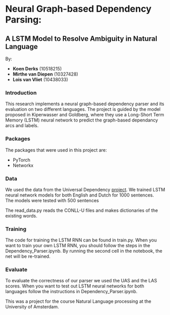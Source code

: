 

# Neural Graph-based Dependency Parsing:
## A LSTM Model to Resolve Ambiguity in Natural Language

By:
* **Koen Derks** (10518215)
* **Mirthe van Diepen** (10327428)
* **Lois van Vliet** (10438033) 


### Introduction
This research implements a neural graph-based dependency parser and its evaluation on two different languages. The project is guided by the model proposed in Kiperwasser and Goldberg, where they use a Long-Short Term Memory (LSTM) neural network to predict the graph-based dependancy arcs and labels.  

### Packages

The packages that were used in this project are:
* PyTorch
* Networkx
 

### Data

We used the data from the Universal Dependency [project](http://universaldependencies.org). We trained LSTM neural network models for both English and Dutch for 1000 sentences.  
The models were tested with 500 sentences

The read_data.py reads the CONLL-U files and makes dictionaries of the existing words. 

### Training

The code for training the LSTM RNN can be found in train.py. When you want to train your own LSTM RNN, you should follow the steps in the Dependency_Parser.ipynb. By running the second cell in the notebook, the net will be re-trained.

### Evaluate

To evaluate the correctness of our parser we used the UAS and the LAS scores. When you want to test out LSTM neural networks for both languages follow the instructions in Dependency_Parser.ipynb. 


This was a project for the course Natural Language processing at the University of Amsterdam.  
